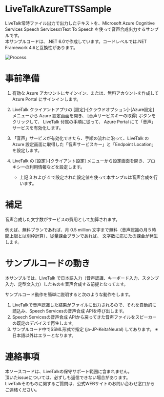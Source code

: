 # LiveTalkAzureTTSSample
LiveTalk常時ファイル出力で出力したテキストを、Microsoft Azure Cognitive Services Speech ServicesのText To Speech を使って音声合成出力するサンプルです。  
本サンプルコードは、.NET 6.0で作成しています。コードレベルでは.NET Framework 4.6と互換性があります。

![Process](https://github.com/FujitsuSSL-LiveTalk/LiveTalkAzureTTSSample/blob/images/README.png)

# 事前準備
1. 有効な Azure アカウントにサインイン、または、無料アカウントを作成して Azure Portal にサインインします。
2. LiveTalk クライアントアプリの [設定]-[クラウドオプション]-[Azure設定] メニューから Azure 設定画面を開き、 [音声サービスキーの取得] ボタンをクリックして、 LiveTalk 付属の手順に従って、 Azure Portal にて「音声」サービスを有効化します。
3. 「音声」サービスが有効化できたら、手順の流れに沿って、LiveTalk の Azure 設定画面に取得した「音声サービスキー」と「Endpoint Location」を設定します。
4. LiveTalk の [設定]-[クライアント設定] メニューから設定画面を開き、プロキシーの利用情報などを設定します。

   * 上記 3 および 4 で設定された設定値を使って本サンプルは音声合成を行います。


# 補足
音声合成した文字数がサービスの費用として加算されます。

例えば、無料プランであれば、月 0.5 million 文字まで無料（音声認識の月５時間上限とは別枠計算）、従量課金プランであれば、 文字数に応じたの課金が発生します。

# サンプルコードの動き
本サンプルでは、LiveTalk で日本語入力（音声認識、キーボード入力、スタンプ入力、定型文入力）したものを音声合成する前提となってます。

サンプルコード動作を簡単に説明すると次のような動作をします。  
1. LiveTalkで音声認識した結果がファイルに出力されるので、それを自動的に読込み、Speech Servicesの音声合成 APIを呼び出します。
2. Speech Servicesの音声合成 APIから戻ってきた音声ファイルをスピーカーの既定のデバイスで再生します。
3. サンプルコード中でSSML形式で指定 (ja-JP-KeitaNeural) してあります。
※ 日本語以外はエラーとなります。

# 連絡事項
本ソースコードは、LiveTalkの保守サポート範囲に含まれません。  
頂いたissueについては、必ずしも返信できない場合があります。  
LiveTalkそのものに関するご質問は、公式WEBサイトのお問い合わせ窓口からご連絡ください。
